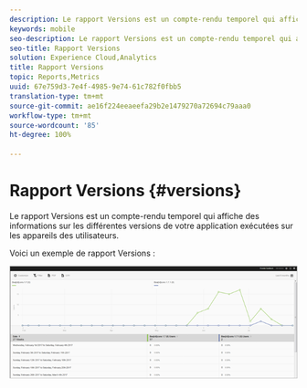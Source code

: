 ```yaml
---
description: Le rapport Versions est un compte-rendu temporel qui affiche des informations sur les différentes versions de votre application exécutées sur les appareils des utilisateurs.
keywords: mobile
seo-description: Le rapport Versions est un compte-rendu temporel qui affiche des informations sur les différentes versions de votre application exécutées sur les appareils des utilisateurs.
seo-title: Rapport Versions
solution: Experience Cloud,Analytics
title: Rapport Versions
topic: Reports,Metrics
uuid: 67e759d3-7e4f-4985-9e74-61c782f0fbb5
translation-type: tm+mt
source-git-commit: ae16f224eeaeefa29b2e1479270a72694c79aaa0
workflow-type: tm+mt
source-wordcount: '85'
ht-degree: 100%

---
```



# Rapport Versions {#versions}

Le rapport Versions est un compte-rendu temporel qui affiche des informations sur les différentes versions de votre application exécutées sur les appareils des utilisateurs.

Voici un exemple de rapport Versions :

![](assets/report_versions.png)

